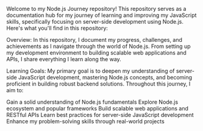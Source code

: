 Welcome to my Node.js Journey repository! This repository serves as a documentation hub for my journey of learning and improving my JavaScript skills, specifically focusing on server-side development using Node.js. Here's what you'll find in this repository:

Overview:
In this repository, I document my progress, challenges, and achievements as I navigate through the world of Node.js. From setting up my development environment to building scalable web applications and APIs, I share everything I learn along the way.

Learning Goals:
My primary goal is to deepen my understanding of server-side JavaScript development, mastering Node.js concepts, and becoming proficient in building robust backend solutions. Throughout this journey, I aim to:

Gain a solid understanding of Node.js fundamentals
Explore Node.js ecosystem and popular frameworks
Build scalable web applications and RESTful APIs
Learn best practices for server-side JavaScript development
Enhance my problem-solving skills through real-world projects
